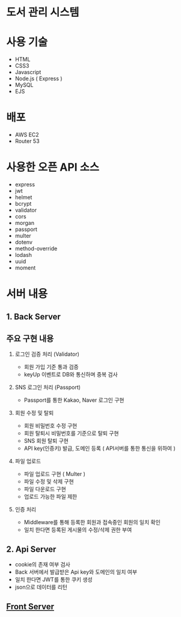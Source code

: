 # 도서 관리 시스템

# 사용 기술

- HTML
- CSS3
- Javascript
- Node.js ( Express )
- MySQL
- EJS

# 배포

- AWS EC2
- Router 53

# 사용한 오픈 API 소스

- express
- jwt
- helmet
- bcrypt
- validator
- cors
- morgan
- passport
- multer
- dotenv
- method-override
- lodash
- uuid
- moment

# 서버 내용

## 1. Back Server

## 주요 구현 내용

1. 로그인 검증 처리 (Validator)

   - 회원 가입 기준 통과 검증
   - keyUp 이벤트로 DB와 통신하며 중복 검사

2. SNS 로그인 처리 (Passport)

   - Passport를 통한 Kakao, Naver 로그인 구현

3. 회원 수정 및 탈퇴

   - 회원 비밀번호 수정 구현
   - 회원 탈퇴시 비밀번호를 기준으로 탈퇴 구현
   - SNS 회원 탈퇴 구현
   - API key(인증키) 발급, 도메인 등록 ( API서버를 통한 통신을 위하여 )

4. 파일 업로드

   - 파일 업로드 구현 ( Multer )
   - 파일 수정 및 삭제 구현
   - 파일 다운로드 구현
   - 업로드 가능한 파일 제한

5. 인증 처리
   - Middleware를 통해 등록한 회원과 접속중인 회원의 일치 확인
   - 일치 한다면 등록된 게시물의 수정/삭제 권한 부여

## 2. Api Server

- cookie의 존재 여부 검사
- Back 서버에서 발급받은 Api key와 도메인의 일치 여부
- 일치 한다면 JWT를 통한 쿠키 생성
- json으로 데이터를 리턴

## [Front Server](https://binibin-vue-book.web.app/)
